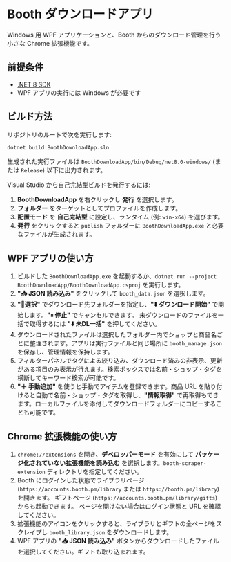 # Booth ダウンロードアプリ

Windows 用 WPF アプリケーションと、Booth からのダウンロード管理を行う小さな Chrome 拡張機能です。

## 前提条件

- [.NET 8 SDK](https://dotnet.microsoft.com/download)
- WPF アプリの実行には Windows が必要です

## ビルド方法

リポジトリのルートで次を実行します:

```bash
dotnet build BoothDownloadApp.sln
```

生成された実行ファイルは `BoothDownloadApp/bin/Debug/net8.0-windows/` (または `Release`)
以下に出力されます。

Visual Studio から自己完結型ビルドを発行するには:

1. **BoothDownloadApp** を右クリックし **発行** を選択します。
2. **フォルダー** をターゲットとしてプロファイルを作成します。
3. **配置モード** を **自己完結型** に設定し、ランタイム (例: `win-x64`) を選びます。
4. **発行** をクリックすると `publish` フォルダーに `BoothDownloadApp.exe` と必要なファイルが生成されます。

## WPF アプリの使い方

1. ビルドした `BoothDownloadApp.exe` を起動するか、`dotnet run --project BoothDownloadApp/BoothDownloadApp.csproj` を実行します。
2. **"📥 JSON 読み込み"** をクリックして `booth_data.json` を選択します。
3. **"📂選択"** でダウンロード先フォルダーを指定し、**"⬇️ ダウンロード開始"** で開始します。**"⏸ 停止"** でキャンセルできます。
   未ダウンロードのファイルを一括で取得するには **"⬇️ 未DL一括"** を押してください。
4. ダウンロードされたファイルは選択したフォルダー内でショップと商品名ごとに整理されます。アプリは実行ファイルと同じ場所に `booth_manage.json` を保存し、管理情報を保持します。
5. フィルターパネルでタグによる絞り込み、ダウンロード済みの非表示、更新がある項目のみ表示が行えます。検索ボックスでは名前・ショップ・タグを横断してキーワード検索が可能です。
6. **"＋ 手動追加"** を使うと手動でアイテムを登録できます。商品 URL を貼り付けると自動で名前・ショップ・タグを取得し、**"情報取得"** で再取得もできます。ローカルファイルを添付してダウンロードフォルダーにコピーすることも可能です。

## Chrome 拡張機能の使い方

1. `chrome://extensions` を開き、**デベロッパーモード** を有効にして **パッケージ化されていない拡張機能を読み込む** を選択します。`booth-scraper-extension` ディレクトリを指定してください。
2. Booth にログインした状態でライブラリページ
   (`https://accounts.booth.pm/library` または `https://booth.pm/library`) を開きます。
   ギフトページ (`https://accounts.booth.pm/library/gifts`) からも起動できます。
   ページを開けない場合はログイン状態と URL を確認してください。
3. 拡張機能のアイコンをクリックすると、ライブラリとギフトの全ページをスクレイプし `booth_library.json` をダウンロードします。
4. WPF アプリの **"📥 JSON 読み込み"** ボタンからダウンロードしたファイルを選択してください。ギフトも取り込まれます。
